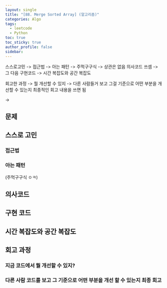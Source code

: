 ```yaml
---
layout: single
title: "[88. Merge Sorted Array] (알고리즘)"
categories: Algo
tags:
  - leetcode
  - Python
toc: true
toc_sticky: true
author_profile: false
sidebar:
---
```

스스로고민 -> 접근법 -> 아는 패턴 -> 주먹구구식 -> 상관은 없음
의사코드 쓰셈 -> 그 다음 구현코드 
-> 시간 복잡도와 공간 복잡도 

회고한 과정 -> 뭘 개선할 수 있지
-> 다른 사람들거 보고 그걸 기준으로 어떤 부분을 개선할 수 있는지 최종적인 회고 내용을 쓰면 됨

-> 


## 문제

## 스스로 고민

### 접근법

### 아는 패턴
(주먹구구식 ㅇㅋ)

## 의사코드

## 구현 코드

## 시간 복잡도와 공간 복잡도

## 회고 과정

### 지금 코드에서 뭘 개선할 수 있지?

### 다른 사람 코드를 보고 그 기준으로 어떤 부분을 개선 할 수 있는지 최종 회고
